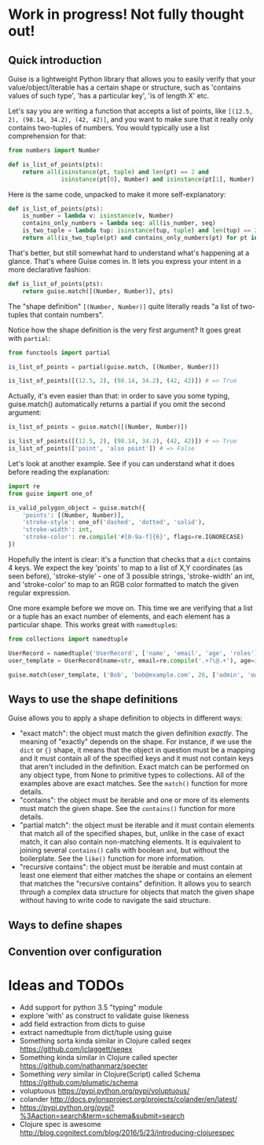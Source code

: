 # Work in progress! Not fully thought out!

## Quick introduction

Guise is a lightweight Python library that allows you to easily verify that your value/object/iterable has a certain shape or structure, such as 'contains values of such type', 'has a particular key', 'is of length X' etc.

Let's say you are writing a function that accepts a list of points, like `[(12.5, 2), (98.14, 34.2), (42, 42)]`, and you want to make sure that it really only contains two-tuples of numbers. You would typically use a list comprehension for that:
```python
from numbers import Number

def is_list_of_points(pts):
    return all(isinstance(pt, tuple) and len(pt) == 2 and
               isinstance(pt[0], Number) and isinstance(pt[1], Number) for pt in pts)
```

Here is the same code, unpacked to make it more self-explanatory:
```python
def is_list_of_points(pts):
    is_number = lambda v: isinstance(v, Number)
    contains_only_numbers = lambda seq: all(is_number, seq)
    is_two_tuple = lambda tup: isinstance(tup, tuple) and len(tup) == 2
    return all(is_two_tuple(pt) and contains_only_numbers(pt) for pt in pts)
```

That's better, but still somewhat hard to understand what's happening at a glance. That's where Guise comes in. It lets you express your intent in a more declarative fashion:
```python
def is_list_of_points(pts):
    return guise.match([(Number, Number)], pts)
```

The "shape definition" `[(Number, Number)]` quite literally reads "a list of two-tuples that contain numbers".

Notice how the shape definition is the very first argument? It goes great with `partial`:
```python
from functools import partial

is_list_of_points = partial(guise.match, [(Number, Number)])

is_list_of_points([(12.5, 2), (98.14, 34.2), (42, 42)]) # => True
```

Actually, it's even easier than that: in order to save you some typing, guise.match() automatically returns a partial if you omit the second argument:
```python
is_list_of_points = guise.match([(Number, Number)])

is_list_of_points([(12.5, 2), (98.14, 34.2), (42, 42)]) # => True
is_list_of_points(['point', 'also point']) # => False
```

Let's look at another example. See if you can understand what it does before reading the explanation:
```python
import re
from guise import one_of

is_valid_polygon_object = guise.match({
    'points': [(Number, Number)],
    'stroke-style': one_of('dashed', 'dotted', 'solid'),
    'stroke-width': int,
    'stroke-color': re.compile('#[0-9a-f]{6}', flags=re.IGNORECASE)
})
```

Hopefully the intent is clear: it's a function that checks that a `dict` contains 4 keys. We expect the key 'points' to map to a list of X,Y coordinates (as seen before), 'stroke-style' - one of 3 possible strings, 'stroke-width' an int, and 'stroke-color' to map to an RGB color formatted to match the given regular expression.

One more example before we move on. This time we are verifying that a list or a tuple has an exact number of elements, and each element has a particular shape. This works great with `namedtuple`s:
```python
from collections import namedtuple

UserRecord = namedtuple('UserRecord', ['name', 'email', 'age', 'roles'])
user_template = UserRecord(name=str, email=re.compile('.+?\@.+'), age=int, roles=[str])

guise.match(user_template, ('Bob', 'bob@example.com', 26, ['admin', 'owner'])) # => True
```

## Ways to use the shape definitions

Guise allows you to apply a shape definition to objects in different ways:
- "exact match": the object must match the given definition *exactly*. The meaning of "exactly" depends on the shape. For instance, if we use the `dict` or `{}` shape, it means that the object in question must be a mapping and it must contain all of the specified keys and it must not contain keys that aren't included in the definition. Exact match can be performed on any object type, from None to primitive types to collections. All of the examples above are exact matches. See the `match()` function for more details.
- "contains": the object must be iterable and one or more of its elements must match the given shape. See the `contains()` function for more details.
- "partial match": the object must be iterable and it must contain elements that match all of the specified shapes, but, unlike in the case of exact match, it can also contain non-matching elements. It is equivalent to joining several `contains()` calls with boolean `and`, but without the boilerplate. See the `like()` function for more information.
- "recursive contains": the object must be iterable and must contain at least one element that either matches the shape or contains an element that matches the "recursive contains" definition. It allows you to search through a complex data structure for objects that match the given shape without having to write code to navigate the said structure.

## Ways to define shapes


## Convention over configuration


# Ideas and TODOs
- Add support for python 3.5 "typing" module
- explore 'with' as construct to validate guise likeness
- add field extraction from dicts to guise
- extract namedtuple from dict/tuple using guise
- Something sorta kinda similar in Clojure called seqex https://github.com/jclaggett/seqex
- Something kinda similar in Clojure called specter https://github.com/nathanmarz/specter
- Something *very* similar in Clojure(Script) called Schema https://github.com/plumatic/schema
- voluptuous https://pypi.python.org/pypi/voluptuous/
- colander http://docs.pylonsproject.org/projects/colander/en/latest/
- https://pypi.python.org/pypi?%3Aaction=search&term=schema&submit=search
- Clojure spec is awesome http://blog.cognitect.com/blog/2016/5/23/introducing-clojurespec
